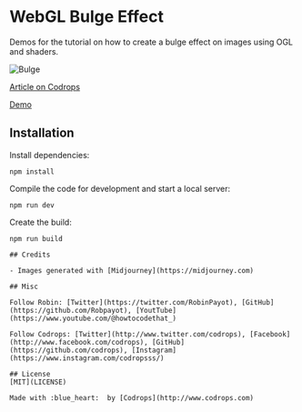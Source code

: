 # WebGL Bulge Effect

Demos for the tutorial on how to create a bulge effect on images using OGL and shaders.

![Bulge](https://tympanus.net/codrops/wp-content/uploads/2023/06/webglbulgefeat.gif?x96671)

[Article on Codrops](https://tympanus.net/codrops/?p=72639)

[Demo](https://tympanus.net/Tutorials/WebGLBulge/)

## Installation

Install dependencies:

```
npm install
```

Compile the code for development and start a local server:

```
npm run dev
```

Create the build:

```
npm run build

## Credits

- Images generated with [Midjourney](https://midjourney.com)

## Misc

Follow Robin: [Twitter](https://twitter.com/RobinPayot), [GitHub](https://github.com/Robpayot), [YoutTube](https://www.youtube.com/@howtocodethat_) 

Follow Codrops: [Twitter](http://www.twitter.com/codrops), [Facebook](http://www.facebook.com/codrops), [GitHub](https://github.com/codrops), [Instagram](https://www.instagram.com/codropsss/)

## License
[MIT](LICENSE)

Made with :blue_heart:  by [Codrops](http://www.codrops.com)





